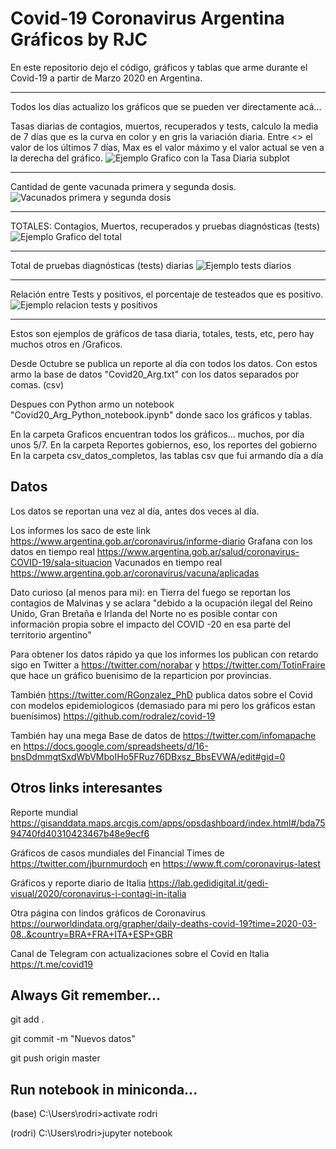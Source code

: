 # Covid-19 Coronavirus Argentina Gráficos by RJC

En este repositorio dejo el código, gráficos y tablas que arme durante el Covid-19 a partir de Marzo 2020 en Argentina.

-----------
Todos los días actualizo los gráficos que se pueden ver directamente acá...

Tasas diarias de contagios, muertos, recuperados y tests, calculo la media de 7 días que es la curva en color y en gris la variación diaria. Entre <> el valor de los últimos 7 días, Max es el valor máximo y el valor actual se ven a la derecha del gráfico.
![Ejemplo Grafico con la Tasa Diaria subplot](/Graficos/2021/Octubre/TasaDiaria_MA_17Oct.png)

-----------
Cantidad de gente vacunada primera y segunda dosis.
![Vacunados primera y segunda dosis](/Graficos/2021/Octubre/Vacunas_17Oct.png)

-----------
TOTALES: Contagios, Muertos, recuperados y pruebas diagnósticas (tests)
![Ejemplo Grafico del total](/Graficos/2021/Octubre/Contagios_tot_17Oct.png)

-----------
Total de pruebas diagnósticas (tests) diarias
![Ejemplo tests diarios](/Graficos/2021/Octubre/TestDiarioBar_17Oct.png)

-----------
Relación entre Tests y positivos, el porcentaje de testeados que es positivo.
![Ejemplo relacion tests y positivos](/Graficos/2021/Octubre/Tasa_Cont_Test17Oct.png)

-----------
Estos son ejemplos de gráficos de tasa diaria, totales, tests, etc, pero hay muchos otros en /Graficos.

Desde Octubre se publica un reporte al día con todos los datos. Con estos armo la base de datos "Covid20_Arg.txt" con los datos separados por comas. (csv)

Despues con Python armo un notebook "Covid20_Arg_Python_notebook.ipynb" donde saco los gráficos y tablas.

En la carpeta Graficos encuentran todos los gráficos... muchos, por día unos 5/7.
En la carpeta Reportes gobiernos, eso, los reportes del gobierno
En la carpeta csv_datos_completos, las tablas csv que fui armando día a día

## Datos
Los datos se reportan una vez al día, antes dos veces al día. 

Los informes los saco de este link https://www.argentina.gob.ar/coronavirus/informe-diario
Grafana con los datos en tiempo real https://www.argentina.gob.ar/salud/coronavirus-COVID-19/sala-situacion
Vacunados en tiempo real  https://www.argentina.gob.ar/coronavirus/vacuna/aplicadas


Dato curioso (al menos para mi): en Tierra del fuego se reportan los contagios de Malvinas y se aclara "debido a la ocupación ilegal del Reino Unido, Gran Bretaña e Irlanda del Norte no es posible contar con información propia sobre el impacto del COVID -20 en esa parte del territorio argentino"

Para obtener los datos rápido ya que los informes los publican con retardo sigo en Twitter a https://twitter.com/norabar y https://twitter.com/TotinFraire que hace un gráfico buenisimo de la reparticion por provincias.

También https://twitter.com/RGonzalez_PhD publica datos sobre el Covid con modelos epidemiologicos (demasiado para mi pero los gráficos estan buenísimos) https://github.com/rodralez/covid-19

También hay una mega Base de datos de https://twitter.com/infomapache en https://docs.google.com/spreadsheets/d/16-bnsDdmmgtSxdWbVMboIHo5FRuz76DBxsz_BbsEVWA/edit#gid=0

## Otros links interesantes

Reporte mundial https://gisanddata.maps.arcgis.com/apps/opsdashboard/index.html#/bda7594740fd40310423467b48e9ecf6

Gráficos de casos mundiales del Financial Times de https://twitter.com/jburnmurdoch en https://www.ft.com/coronavirus-latest

Gráficos y reporte diario de Italia https://lab.gedidigital.it/gedi-visual/2020/coronavirus-i-contagi-in-italia

Otra página con lindos gráficos de Coronavirus https://ourworldindata.org/grapher/daily-deaths-covid-19?time=2020-03-08..&country=BRA+FRA+ITA+ESP+GBR

Canal de Telegram con actualizaciones sobre el Covid en Italia https://t.me/covid19

## Always Git remember...
git add .

git commit -m "Nuevos datos" 

git push origin master

## Run notebook in miniconda...

(base) C:\Users\rodri>activate rodri

(rodri) C:\Users\rodri>jupyter notebook